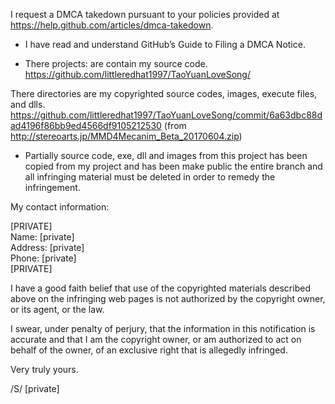 I request a DMCA takedown pursuant to your policies provided at
https://help.github.com/articles/dmca-takedown.

- I have read and understand GitHub’s Guide to Filing a DMCA Notice.

- There projects: are contain my source code.
https://github.com/littleredhat1997/TaoYuanLoveSong/

There directories are my copyrighted source codes, images, execute
files, and dlls.
https://github.com/littleredhat1997/TaoYuanLoveSong/commit/6a63dbc88dad4196f86bb9ed4566df9105212530
(from http://stereoarts.jp/MMD4Mecanim_Beta_20170604.zip)

- Partially source code, exe, dll and images from this project has been
copied from my project and has been make public
the entire branch and all infringing material must be deleted in order
to remedy the infringement.

My contact information:

[PRIVATE]  
Name: [private]  
Address: [private]  
Phone: [private]  
[PRIVATE]  

I have a good faith belief that use of the copyrighted materials
described above on the infringing web pages is not authorized by the
copyright owner, or its agent, or the law.

I swear, under penalty of perjury, that the information in this
notification is accurate and that I am the copyright owner, or am
authorized to act on behalf of the owner, of an exclusive right that is
allegedly infringed.

Very truly yours.

/S/ [private]  
